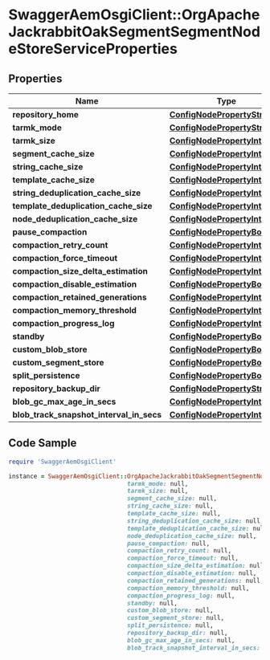 # SwaggerAemOsgiClient::OrgApacheJackrabbitOakSegmentSegmentNodeStoreServiceProperties

## Properties

Name | Type | Description | Notes
------------ | ------------- | ------------- | -------------
**repository_home** | [**ConfigNodePropertyString**](ConfigNodePropertyString.md) |  | [optional] 
**tarmk_mode** | [**ConfigNodePropertyString**](ConfigNodePropertyString.md) |  | [optional] 
**tarmk_size** | [**ConfigNodePropertyInteger**](ConfigNodePropertyInteger.md) |  | [optional] 
**segment_cache_size** | [**ConfigNodePropertyInteger**](ConfigNodePropertyInteger.md) |  | [optional] 
**string_cache_size** | [**ConfigNodePropertyInteger**](ConfigNodePropertyInteger.md) |  | [optional] 
**template_cache_size** | [**ConfigNodePropertyInteger**](ConfigNodePropertyInteger.md) |  | [optional] 
**string_deduplication_cache_size** | [**ConfigNodePropertyInteger**](ConfigNodePropertyInteger.md) |  | [optional] 
**template_deduplication_cache_size** | [**ConfigNodePropertyInteger**](ConfigNodePropertyInteger.md) |  | [optional] 
**node_deduplication_cache_size** | [**ConfigNodePropertyInteger**](ConfigNodePropertyInteger.md) |  | [optional] 
**pause_compaction** | [**ConfigNodePropertyBoolean**](ConfigNodePropertyBoolean.md) |  | [optional] 
**compaction_retry_count** | [**ConfigNodePropertyInteger**](ConfigNodePropertyInteger.md) |  | [optional] 
**compaction_force_timeout** | [**ConfigNodePropertyInteger**](ConfigNodePropertyInteger.md) |  | [optional] 
**compaction_size_delta_estimation** | [**ConfigNodePropertyInteger**](ConfigNodePropertyInteger.md) |  | [optional] 
**compaction_disable_estimation** | [**ConfigNodePropertyBoolean**](ConfigNodePropertyBoolean.md) |  | [optional] 
**compaction_retained_generations** | [**ConfigNodePropertyInteger**](ConfigNodePropertyInteger.md) |  | [optional] 
**compaction_memory_threshold** | [**ConfigNodePropertyInteger**](ConfigNodePropertyInteger.md) |  | [optional] 
**compaction_progress_log** | [**ConfigNodePropertyInteger**](ConfigNodePropertyInteger.md) |  | [optional] 
**standby** | [**ConfigNodePropertyBoolean**](ConfigNodePropertyBoolean.md) |  | [optional] 
**custom_blob_store** | [**ConfigNodePropertyBoolean**](ConfigNodePropertyBoolean.md) |  | [optional] 
**custom_segment_store** | [**ConfigNodePropertyBoolean**](ConfigNodePropertyBoolean.md) |  | [optional] 
**split_persistence** | [**ConfigNodePropertyBoolean**](ConfigNodePropertyBoolean.md) |  | [optional] 
**repository_backup_dir** | [**ConfigNodePropertyString**](ConfigNodePropertyString.md) |  | [optional] 
**blob_gc_max_age_in_secs** | [**ConfigNodePropertyInteger**](ConfigNodePropertyInteger.md) |  | [optional] 
**blob_track_snapshot_interval_in_secs** | [**ConfigNodePropertyInteger**](ConfigNodePropertyInteger.md) |  | [optional] 

## Code Sample

```ruby
require 'SwaggerAemOsgiClient'

instance = SwaggerAemOsgiClient::OrgApacheJackrabbitOakSegmentSegmentNodeStoreServiceProperties.new(repository_home: null,
                                 tarmk_mode: null,
                                 tarmk_size: null,
                                 segment_cache_size: null,
                                 string_cache_size: null,
                                 template_cache_size: null,
                                 string_deduplication_cache_size: null,
                                 template_deduplication_cache_size: null,
                                 node_deduplication_cache_size: null,
                                 pause_compaction: null,
                                 compaction_retry_count: null,
                                 compaction_force_timeout: null,
                                 compaction_size_delta_estimation: null,
                                 compaction_disable_estimation: null,
                                 compaction_retained_generations: null,
                                 compaction_memory_threshold: null,
                                 compaction_progress_log: null,
                                 standby: null,
                                 custom_blob_store: null,
                                 custom_segment_store: null,
                                 split_persistence: null,
                                 repository_backup_dir: null,
                                 blob_gc_max_age_in_secs: null,
                                 blob_track_snapshot_interval_in_secs: null)
```


